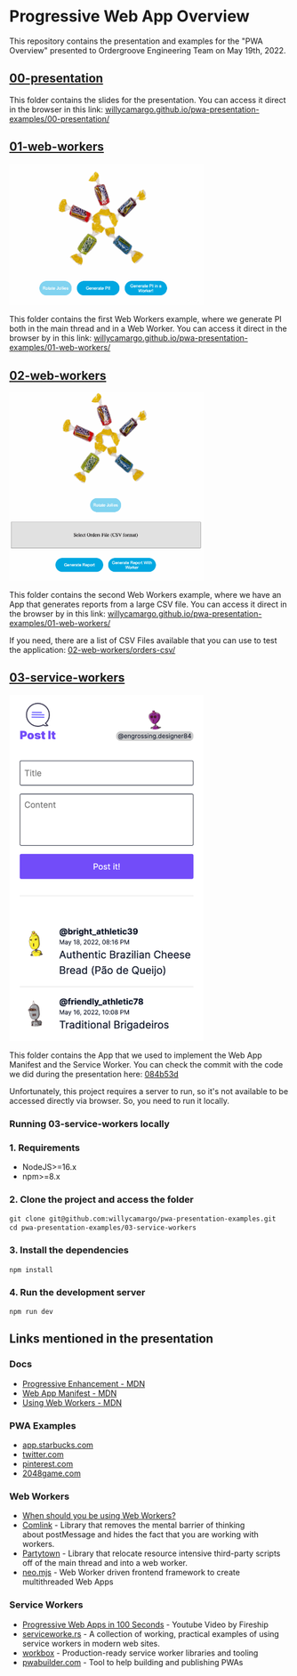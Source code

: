 # Progressive Web App Overview

This repository contains the presentation and examples for the "PWA Overview" presented to Ordergroove Engineering Team on May 19th, 2022.

## [00-presentation](./00-presentation)
This folder contains the slides for the presentation. You can access it direct in the browser in this link: [willycamargo.github.io/pwa-presentation-examples/00-presentation/](https://willycamargo.github.io/pwa-presentation-examples/00-presentation/)

## [01-web-workers](./01-web-workers)

<img alt="01-web-workers" src="./img/01-web-workers.gif" width="350" />

This folder contains the first Web Workers example, where we generate PI both in the main thread and in a Web Worker. You can access it direct in the browser by in this link: [willycamargo.github.io/pwa-presentation-examples/01-web-workers/](https://willycamargo.github.io/pwa-presentation-examples/01-web-workers/)

## [02-web-workers](./02-web-workers)

<img alt="02-web-workers" src="./img/02-web-workers.gif" width="350" />

This folder contains the second Web Workers example, where we have an App that generates reports from a large CSV file. You can access it direct in the browser by in this link: [willycamargo.github.io/pwa-presentation-examples/01-web-workers/](https://willycamargo.github.io/pwa-presentation-examples/02-web-workers/)

If you need, there are a list of CSV Files available that you can use to test the application: [02-web-workers/orders-csv/](./02-web-workers/orders-csv/)

## [03-service-workers](./03-service-workers)

<img alt="02-web-workers" src="./img/03-service-workers.png" width="350" />

This folder contains the App that we used to implement the Web App Manifest and the Service Worker. You can check the commit with the code we did during the presentation here: [084b53d](https://github.com/willycamargo/pwa-presentation-examples/commit/084b53d842ed73099f7a9b1b57c88d15682f02f6)

Unfortunately, this project requires a server to run, so it's not available to be accessed directly via browser. So, you need to run it locally.

### Running 03-service-workers locally

### 1. Requirements
- NodeJS>=16.x
- npm>=8.x

### 2. Clone the project and access the folder
```shell
git clone git@github.com:willycamargo/pwa-presentation-examples.git
cd pwa-presentation-examples/03-service-workers
```

### 3. Install the dependencies
```shell
npm install
```

### 4. Run the development server
```shell
npm run dev
```

## Links mentioned in the presentation
### Docs
- [Progressive Enhancement - MDN](https://developer.mozilla.org/en-US/docs/Glossary/Progressive_Enhancement)
- [Web App Manifest - MDN](https://developer.mozilla.org/en-US/docs/Web/Manifest)
- [Using Web Workers - MDN](https://developer.mozilla.org/en-US/docs/Web/API/Web_Workers_API/Using_web_workers)

### PWA Examples
- [app.starbucks.com](https://app.starbucks.com/)
- [twitter.com](https://twitter.com)
- [pinterest.com](https://pinterest.com)
- [2048game.com](https://2048game.com)

### Web Workers
- [When should you be using Web Workers?](https://surma.dev/things/when-workers)
- [Comlink](https://github.com/GoogleChromeLabs/comlink) - Library that removes the mental barrier of thinking about postMessage and hides the fact that you are working with workers.
- [Partytown](https://github.com/BuilderIO/partytown) - Library that relocate resource intensive third-party scripts off of the main thread and into a web worker.
- [neo.mjs](https://github.com/neomjs/neo) - Web Worker driven frontend framework to create multithreaded Web Apps

### Service Workers
- [Progressive Web Apps in 100 Seconds](https://www.youtube.com/watch?v=sFsRylCQblw) - Youtube Video by Fireship
- [serviceworke.rs](https://serviceworke.rs) - A collection of working, practical examples of using service workers in modern web sites.
- [workbox](https://developer.chrome.com/docs/workbox) - Production-ready service worker libraries and tooling
- [pwabuilder.com](https://pwabuilder.com/) - Tool to help building and publishing PWAs
